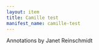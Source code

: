 ```yaml
---
layout: item
title: Camille test
manifest_name: camille-test
---
```


Annotations by Janet Reinschmidt
